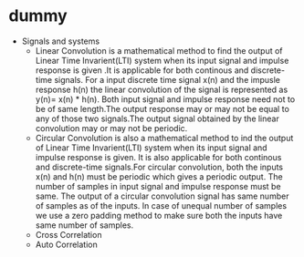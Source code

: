# dummy
* Signals and systems
  * Linear Convolution is a mathematical method to find the output of Linear Time Invarient(LTI) system when its input signal and impulse response is given .It is applicable for both continous and discrete-time signals. For a input discrete time signal x(n) and the impusle response h(n) the linear convolution of the signal is represented as
y(n)= x(n) * h(n). Both input signal and impulse response need not to be of same length.The output response may or may not be equal to any of those two signals.The output signal obtained by the linear convolution may or may not be periodic.
  * Circular Convolution is also a mathematical method to ind the output of Linear Time Invarient(LTI) system when its input signal and impulse response is given. It is also applicable for both continous and discrete-time signals.For circular convolution, both the inputs x(n) and h(n) must be periodic which gives a periodic output. The number of samples in input signal and impulse response must be same. The output of a circular convolution signal has same number of samples as of the inputs. In case of unequal number of samples we use a zero padding method to make sure both the inputs have same number of samples.
  * Cross Correlation
  * Auto Correlation
